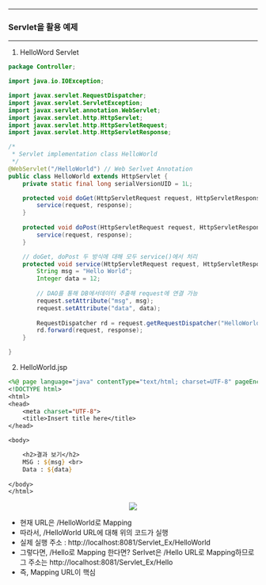 -----
### Servlet을 활용 예제
-----
1. HelloWord Servlet
```java
package Controller;

import java.io.IOException;

import javax.servlet.RequestDispatcher;
import javax.servlet.ServletException;
import javax.servlet.annotation.WebServlet;
import javax.servlet.http.HttpServlet;
import javax.servlet.http.HttpServletRequest;
import javax.servlet.http.HttpServletResponse;

/*
 * Servlet implementation class HelloWorld
 */
@WebServlet("/HelloWorld") // Web Serlvet Annotation 
public class HelloWorld extends HttpServlet {
	private static final long serialVersionUID = 1L;

	protected void doGet(HttpServletRequest request, HttpServletResponse response) throws ServletException, IOException {
		service(request, response);
	}
	
	protected void doPost(HttpServletRequest request, HttpServletResponse response) throws ServletException, IOException {
		service(request, response);
	}

	// doGet, doPost 두 방식에 대해 모두 service()에서 처리
	protected void service(HttpServletRequest request, HttpServletResponse response)  throws ServletException, IOException {
		String msg = "Hello World";
		Integer data = 12;
		
		// DAO를 통해 DB에서데이터 추출해 request에 연결 가능
		request.setAttribute("msg", msg);
		request.setAttribute("data", data);
		
		RequestDispatcher rd = request.getRequestDispatcher("HelloWorld.jsp");
		rd.forward(request, response);
	}

}
```

2. HelloWorld.jsp
```jsp
<%@ page language="java" contentType="text/html; charset=UTF-8" pageEncoding="UTF-8"%>
<!DOCTYPE html>
<html>
<head>
	<meta charset="UTF-8">
	<title>Insert title here</title>
</head>

<body>

	<h2>결과 보기</h2>
	MSG : ${msg} <br>
	Data : ${data}
	
</body>
</html>
```
<div align = "center">
<img src="https://github.com/sooyounghan/Web/assets/34672301/3a6bdbce-574a-4b22-ae21-7788859b31fc">
</div>

  - 현재 URL은 /HelloWorld로 Mapping
  - 따라서, /HelloWorld URL에 대해 위의 코드가 실행
  - 실제 실행 주소 : http://localhost:8081/Servlet_Ex/HelloWorld
  - 그렇다면, /Hello로 Mapping 한다면? Serlvet은 /Hello URL로 Mapping하므로 그 주소는 http://localhost:8081/Servlet_Ex/Hello
  - 즉, Mapping URL이 핵심
